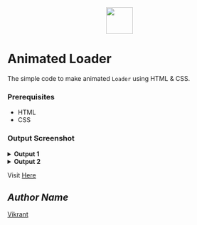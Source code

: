 <div align="center">
  <img height="60" src="https://user-images.githubusercontent.com/85709371/153715643-d0d2a5b8-3be9-41bc-9885-de1dc5808a20.png">
</div>

# Animated Loader
The simple code to make animated `Loader` using HTML & CSS.

### Prerequisites
- HTML
- CSS

### Output Screenshot
<details><summary><b>Output 1</b></summary>
  <p align="center">
    <a href="Outputs/output.png"><img src="" alt="output"></a>
  </p>
</details>

<details><summary><b>Output 2</b></summary>
  <p align="center">
    <a href="Outputs/bulb 2.png"><img src="https://user-images.githubusercontent.com/85709371/154117626-e30c52d0-5969-4384-9d0d-98fae34e596a.png" alt="bulb 2"></a>
  </p>
</details>

Visit <a href="">Here</a>

## *Author Name*
[Vikrant](https://github.com/vikrant-v28)
